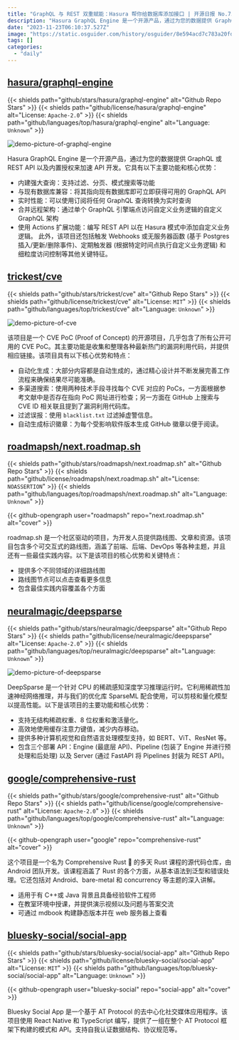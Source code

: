 ```yaml
---
title: "GraphQL 与 REST 双重赋能：Hasura 帮你给数据库添加接口 | 开源日报 No.75"
description: "Hasura GraphQL Engine 是一个开源产品，通过为您的数据提供 GraphQL 或 REST API 以及内置授权来加速 API 开发。"
date: "2023-11-23T06:10:37.527Z"
image: "https://static.osguider.com/history/osguider/8e594acd7c783a20fd01fe308d42fe3c.png"
tags: []
categories:
  - "daily"
---
```


## [hasura/graphql-engine](https://github.com/hasura/graphql-engine)

{{< shields path="github/stars/hasura/graphql-engine" alt="Github Repo Stars" >}} {{< shields path="github/license/hasura/graphql-engine" alt="License: `Apache-2.0`" >}} {{< shields path="github/languages/top/hasura/graphql-engine" alt="Language: `Unknown`" >}}

![demo-picture-of-graphql-engine](https://static.osguider.com/history/osguider/b517a0f3785cd5b6620dd562ff7921ff.gif)

Hasura GraphQL Engine 是一个开源产品，通过为您的数据提供 GraphQL 或 REST API 以及内置授权来加速 API 开发。它具有以下主要功能和核心优势：

- 内建强大查询：支持过滤、分页、模式搜索等功能
- 与现有数据库兼容：将其指向现有数据库即可立即获得可用的 GraphQL API
- 实时性能：可以使用订阅将任何 GraphQL 查询转换为实时查询
- 合并远程架构：通过单个 GraphQL 引擎端点访问自定义业务逻辑的自定义 GraphQL 架构
- 使用 Actions 扩展功能：编写 REST API 以在 Hasura 模式中添加自定义业务逻辑。
此外，该项目还包括触发 Webhooks 或无服务器函数 (基于 Postgres 插入/更新/删除事件)、定期触发器 (根据特定时间点执行自定义业务逻辑) 和细粒度访问控制等其他关键特征。

## [trickest/cve](https://github.com/trickest/cve)

{{< shields path="github/stars/trickest/cve" alt="Github Repo Stars" >}} {{< shields path="github/license/trickest/cve" alt="License: `MIT`" >}} {{< shields path="github/languages/top/trickest/cve" alt="Language: `Unknown`" >}}

![demo-picture-of-cve](https://static.osguider.com/history/2023/01b97c667c85c776a83e30b25d29b550.png)

该项目是一个 CVE PoC (Proof of Concept) 的开源项目，几乎包含了所有公开可用的 CVE PoC。其主要功能是收集和整理各种最新热门的漏洞利用代码，并提供相应链接。该项目具有以下核心优势和特点：

- 自动化生成：大部分内容都是自动生成的，通过精心设计并不断发展完善工作流程来确保结果尽可能准确。
- 多渠道搜索：使用两种技术手段寻找每个 CVE 对应的 PoCs，一方面根据参考文献中是否存在指向 PoC 网址进行检查；另一方面在 GitHub 上搜索与 CVE ID 相关联且提到了漏洞利用代码库。
- 过滤误报：使用 `blacklist.txt` 过滤掉虚警信息。
- 自动生成标识徽章：为每个受影响软件版本生成 GitHub 徽章以便于阅读。

## [roadmapsh/next.roadmap.sh](https://github.com/roadmapsh/next.roadmap.sh)

{{< shields path="github/stars/roadmapsh/next.roadmap.sh" alt="Github Repo Stars" >}} {{< shields path="github/license/roadmapsh/next.roadmap.sh" alt="License: `NOASSERTION`" >}} {{< shields path="github/languages/top/roadmapsh/next.roadmap.sh" alt="Language: `Unknown`" >}}

{{< github-opengraph user="roadmapsh" repo="next.roadmap.sh" alt="cover" >}}

roadmap.sh 是一个社区驱动的项目，为开发人员提供路线图、文章和资源。该项目包含多个可交互式的路线图，涵盖了前端、后端、DevOps 等各种主题，并且还有一些最佳实践内容。以下是该项目的核心优势和关键特点：

- 提供多个不同领域的详细路线图
- 路线图节点可以点击查看更多信息
- 包含最佳实践内容覆盖各个方面

## [neuralmagic/deepsparse](https://github.com/neuralmagic/deepsparse)

{{< shields path="github/stars/neuralmagic/deepsparse" alt="Github Repo Stars" >}} {{< shields path="github/license/neuralmagic/deepsparse" alt="License: `Apache-2.0`" >}} {{< shields path="github/languages/top/neuralmagic/deepsparse" alt="Language: `Unknown`" >}}

![demo-picture-of-deepsparse](https://static.osguider.com/history/osguider/0c59f8b7a3ffe46fb82df21bb732b655.gif)

DeepSparse 是一个针对 CPU 的稀疏感知深度学习推理运行时。它利用稀疏性加速神经网络推理，并与我们的优化库 SparseML 配合使用，可以剪枝和量化模型以提高性能。以下是该项目的主要功能和核心优势：

- 支持无结构稀疏权重、8 位权重和激活量化。
- 高效地使用缓存注意力键值，减少内存移动。
- 提供多种计算机视觉和自然语言处理模型支持，如 BERT、ViT、ResNet 等。
- 包含三个部署 API：Engine (最底层 API)、Pipeline (包装了 Engine 并进行预处理和后处理) 以及 Server (通过 FastAPI 将 Pipelines 封装为 REST API)。

## [google/comprehensive-rust](https://github.com/google/comprehensive-rust)

{{< shields path="github/stars/google/comprehensive-rust" alt="Github Repo Stars" >}} {{< shields path="github/license/google/comprehensive-rust" alt="License: `Apache-2.0`" >}} {{< shields path="github/languages/top/google/comprehensive-rust" alt="Language: `Unknown`" >}}

{{< github-opengraph user="google" repo="comprehensive-rust" alt="cover" >}}

这个项目是一个名为 Comprehensive Rust 🦀 的多天 Rust 课程的源代码仓库，由 Android 团队开发。该课程涵盖了 Rust 的各个方面，从基本语法到泛型和错误处理。它还包括对 Android、bare-metal 和 concurrency 等主题的深入讲解。

- 适用于有 C++或 Java 背景且具备经验软件工程师
- 在教室环境中授课，并提供演示视频以及问题与答案交流
- 可通过 mdbook 构建静态版本并在 web 服务器上查看

## [bluesky-social/social-app](https://github.com/bluesky-social/social-app)

{{< shields path="github/stars/bluesky-social/social-app" alt="Github Repo Stars" >}} {{< shields path="github/license/bluesky-social/social-app" alt="License: `MIT`" >}} {{< shields path="github/languages/top/bluesky-social/social-app" alt="Language: `Unknown`" >}}

{{< github-opengraph user="bluesky-social" repo="social-app" alt="cover" >}}

Bluesky Social App 是一个基于 AT Protocol 的去中心化社交媒体应用程序。该项目使用 React Native 和 TypeScript 编写，提供了一组在整个 AT Protocol 框架下构建的模式和 API。支持自我认证数据结构、协议规范等。
